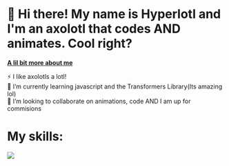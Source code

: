 # 👋  Hi there! My name is Hyperlotl and I'm an axolotl that codes AND animates. Cool right? </br>
**<p><a href="Hyperlotl.github.io/pages/aboutme" target="_self">A lil bit more about me</a></p>**
<p> </p>
⚡ I like axolotls a lotl!</br>
🌱 I’m currently learning javascript and the Transformers Library(Its amazing lol)</br>
💞️ I’m looking to collaborate on animations, code AND I am up for commisions</br>

<h1>My skills:</h1>

  <a href="https://skillicons.dev">
    <img src="https://skillicons.dev/icons?i=js,html,godot,vscode,github,python,openai&perline=5" />
  </a><br>
<!---
- 👋 Hi, I’m @Hyperlotl
- 👀 I’m interested in ...
- 🌱 I’m currently learning ...
- 💞️ I’m looking to collaborate on ...
- 📫 How to reach me ...
- 😄 Pronouns: ...
- ⚡ Fun fact: ...


Hyperlotl/Hyperlotl is a ✨ special ✨ repository because its `README.md` (this file) appears on your GitHub profile.
You can click the Preview link to take a look at your changes.


--->
